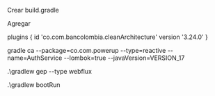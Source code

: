 Crear 
build.gradle

Agregar

plugins {
    id 'co.com.bancolombia.cleanArchitecture' version '3.24.0'
}


gradle ca --package=co.com.powerup --type=reactive --name=AuthService --lombok=true --javaVersion=VERSION_17 

.\gradlew gep --type webflux

.\gradlew bootRun